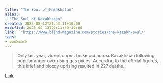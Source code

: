 ```yaml
---
title: "The Soul of Kazakhstan"
alias:
- "The Soul of Kazakhstan"
created: 2023-08-12T21:43:11+10:00
modified: 2023-08-13T00:11:49+10:00
link:  "https://www.blind-magazine.com/stories/the-kazakh-soul/"
tags:
- bookmark
---
```


> Only last year, violent unrest broke out across Kazakhstan following popular anger over rising gas prices. According to the official figures, this brief and bloody uprising resulted in 227 deaths.

[Link](https://www.blind-magazine.com/stories/the-kazakh-soul/)